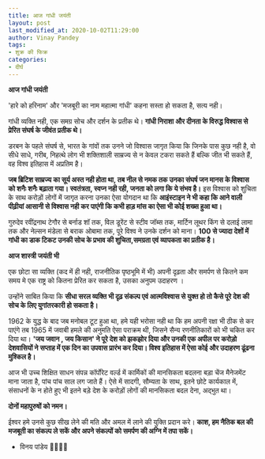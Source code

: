 ```yaml
---
title: आज गांधी जयंती
layout: post
last_modified_at: 2020-10-02T11:29:00
author: Vinay Pandey
tags:
- शुक्र की फिक्र
categories:
- दीर्घ
---
```

**आज गांधी जयंती**

'हारे को हरिनाम' और 'मजबूरी का नाम महात्मा गांधी' कहना सस्ता हो सकता है, सत्य नही।

 गांधी व्यक्ति नही, एक समग्र सोच और दर्शन के प्रतीक थे। **गांधी निराशा और दीनता के विरुद्ध विश्वास से प्रेरित संघर्ष के जीवंत प्रतीक थे।**

 डरबन के पहले संघर्ष से, भारत के गांवों तक उनने जो विश्वास जागृत किया कि जिनके पास कुछ नही है, वो सीधे साधे, गरीब, निहत्थे लोग भी शक्तिशाली साम्रज्य से न केवल टकरा सकते हैं बल्कि जीत भी सकते हैं, वह विश्व इतिहास में अप्रतिम है।

**जब ब्रिटिश साम्रज्य का सूर्य अस्त नही होता था, तब नील से नमक तक उनका संघर्ष जन मानस के विश्वास को शनैः शनैः बढ़ाता गया। स्वतंत्रता, स्वप्न नही रही, जनता को लगा कि ये संभव है।** इस विश्वास को शुचिता के साथ करोड़ों लोगों में जागृत करना उनका ऐसा योगदान था कि **आइंस्टाइन ने भी कहा कि आने वाली पीढ़ीयां आसानी से विश्वास नही कर पाएंगी कि कभी हाड़ मांस का ऐसा भी कोई शख्स हुआ था।**

गुरुदेव रवींद्रनाथ टेगौर से बर्नाड शॉ तक, विल डूरेंट से स्टीव जॉब्स तक, मार्टिन लूथर किंग से दलाई लामा तक और नेल्सन मंडेला से बराक ओबामा तक, पूरे विश्व ने उनके दर्शन को माना। **100 से ज्यादा देशों में गांधी का डाक टिकट उनकी सोच के प्रभाव की शुचिता,समग्रता एवं व्यापकता का प्रतीक है।**


**आज शास्त्री जयंती भी**

एक छोटा सा व्यक्ति (कद में ही नही, राजनीतिक पृष्ठभूमि में भी) अपनी दृढ़ता और समर्पण से कितने कम समय मे एक राष्ट्र को कितना प्रेरित कर सकता है, उसका अनुपम उदाहरण । 

उन्होंने साबित किया कि **सीधा सरल व्यक्ति भी दृढ़ संकल्प एवं आत्मविश्वास से युक्त हो तो कैसे पूरे देश की सोच के लिए युगांतरकारी हो सकता है।**

1962 के युद्ध के बाद जब मनोबल टूट हुआ था, हमे यही भरोसा नही था कि हम अपनी रक्षा भी ठीक से कर पाएंगे तब 1965 में जवाबी हमले की अनुमति ऐसा पराक्रम थी, जिसने सैन्य रणनीतिकारों को भी चकित कर दिया था। **'जय जवान , जय किसान' ने पूरे देश को झकझोर दिया और उनकी एक अपील पर करोड़ो देशवासियों ने सप्ताह में एक दिन  का उपवास प्रारंभ कर दिया। विश्व इतिहास में ऐसा कोई और उदाहरण ढूंढना मुश्किल है।** 

आज भी उच्च शिक्षित साधन संपन्न कॉर्पोरेट वर्ल्ड में कार्मिकों की मानसिकता बदलना बड़ा चेंज मैनेजमेंट माना जाता है, पांच पांच साल लग जाते हैं। ऐसे में सादगी, सौम्यता के साथ, इतने छोटे कार्यकाल में, संसाधनों के न होते हुए भी इतने बड़े देश के करोड़ों लोगों की मानसिकता बदल देना, अद्भुत था।

**दोनों महापुरुषों को नमन।**

ईश्वर हमे उनसे कुछ सीख लेने की मति और अमल में लाने की युक्ति प्रदान करे। **काश, हम नैतिक बल की मजबूती का संकल्प ले सकें और अपने संकल्पों को समर्पण की अग्नि में तपा सकें।**

- विनय  पांडेय
🙏🌷🌷🙏


